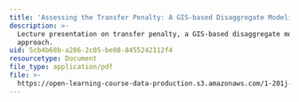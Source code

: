 ```yaml
---
title: 'Assessing the Transfer Penalty: A GIS-based Disaggregate Modeling Approach'
description: >-
  Lecture presentation on transfer penalty, a GIS-based disaggregate modeling
  approach.
uid: 5cb4b68b-a286-2c05-be08-8455242112f4
resourcetype: Document
file_type: application/pdf
file: >-
  https://open-learning-course-data-production.s3.amazonaws.com/1-201j-transportation-systems-analysis-demand-and-economics-fall-2008/5cb4b68ba2862c05be088455242112f4_MIT1_201JF08_lec08.pdf
---
```

